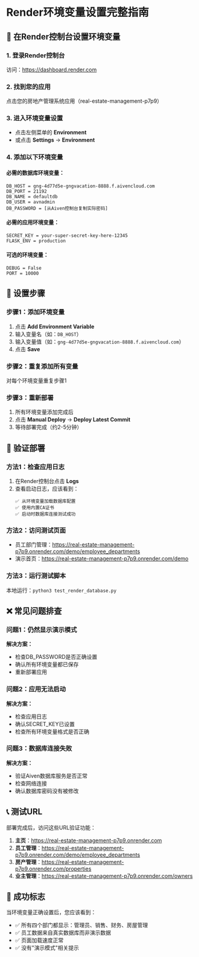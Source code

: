 # Render环境变量设置完整指南

## 🚀 在Render控制台设置环境变量

### 1. 登录Render控制台
访问：https://dashboard.render.com

### 2. 找到您的应用
点击您的房地产管理系统应用（real-estate-management-p7p9）

### 3. 进入环境变量设置
- 点击左侧菜单的 **Environment**
- 或点击 **Settings** → **Environment**

### 4. 添加以下环境变量

#### 必需的数据库环境变量：
```
DB_HOST = gng-4d77d5e-gngvacation-8888.f.aivencloud.com
DB_PORT = 21192
DB_NAME = defaultdb
DB_USER = avnadmin
DB_PASSWORD = [从Aiven控制台复制实际密码]
```

#### 必需的应用环境变量：
```
SECRET_KEY = your-super-secret-key-here-12345
FLASK_ENV = production
```

#### 可选的环境变量：
```
DEBUG = False
PORT = 10000
```

## 🔄 设置步骤

### 步骤1：添加环境变量
1. 点击 **Add Environment Variable**
2. 输入变量名（如：`DB_HOST`）
3. 输入变量值（如：`gng-4d77d5e-gngvacation-8888.f.aivencloud.com`）
4. 点击 **Save**

### 步骤2：重复添加所有变量
对每个环境变量重复步骤1

### 步骤3：重新部署
1. 所有环境变量添加完成后
2. 点击 **Manual Deploy** → **Deploy Latest Commit**
3. 等待部署完成（约2-5分钟）

## 🧪 验证部署

### 方法1：检查应用日志
1. 在Render控制台点击 **Logs**
2. 查看启动日志，应该看到：
   ```
   ✅ 从环境变量加载数据库配置
   ✅ 使用内置CA证书
   ✅ 启动时数据库连接测试成功
   ```

### 方法2：访问测试页面
- 员工部门管理：https://real-estate-management-p7p9.onrender.com/demo/employee_departments
- 演示首页：https://real-estate-management-p7p9.onrender.com/demo

### 方法3：运行测试脚本
本地运行：`python3 test_render_database.py`

## ❌ 常见问题排查

### 问题1：仍然显示演示模式
**解决方案：**
- 检查DB_PASSWORD是否正确设置
- 确认所有环境变量都已保存
- 重新部署应用

### 问题2：应用无法启动
**解决方案：**
- 检查应用日志
- 确认SECRET_KEY已设置
- 检查所有环境变量格式是否正确

### 问题3：数据库连接失败
**解决方案：**
- 验证Aiven数据库服务是否正常
- 检查网络连接
- 确认数据库密码没有被修改

## 📞 测试URL
部署完成后，访问这些URL验证功能：

1. **主页**：https://real-estate-management-p7p9.onrender.com
2. **员工管理**：https://real-estate-management-p7p9.onrender.com/demo/employee_departments
3. **房产管理**：https://real-estate-management-p7p9.onrender.com/properties
4. **业主管理**：https://real-estate-management-p7p9.onrender.com/owners

## 🎯 成功标志
当环境变量正确设置后，您应该看到：
- ✅ 所有四个部门都显示：管理员、销售、财务、房屋管理
- ✅ 员工数据来自真实数据库而非演示数据
- ✅ 页面加载速度正常
- ✅ 没有"演示模式"相关提示 